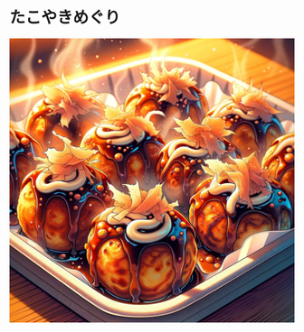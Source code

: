 # たこやきめぐり

![](https://github.com/selciaeremeev/takoyaki-meguri/blob/master/game/images/title.png?raw=true)
